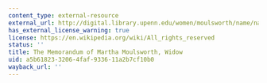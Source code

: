 ```yaml
---
content_type: external-resource
external_url: http://digital.library.upenn.edu/women/moulsworth/name/name.html
has_external_license_warning: true
license: https://en.wikipedia.org/wiki/All_rights_reserved
status: ''
title: The Memorandum of Martha Moulsworth, Widow
uid: a5b61823-3206-4faf-9336-11a2b7cf10b0
wayback_url: ''
---
```

